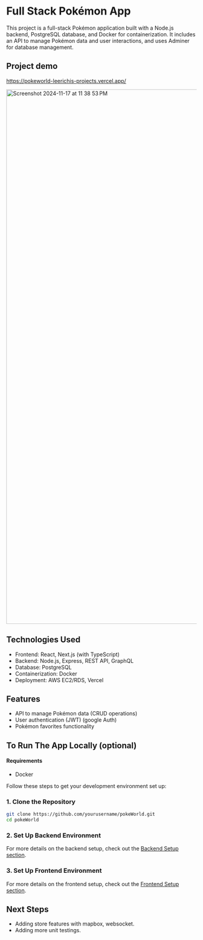 # Full Stack Pokémon App

This project is a full-stack Pokémon application built with a Node.js backend, PostgreSQL database, and Docker for containerization. It includes an API to manage Pokémon data and user interactions, and uses Adminer for database management.

## Project demo
https://pokeworld-leerichis-projects.vercel.app/

<img width="1413" alt="Screenshot 2024-11-17 at 11 38 53 PM" src="https://github.com/user-attachments/assets/50df0eb4-5834-461d-9804-271082eba488">

## Technologies Used
- Frontend: React, Next.js (with TypeScript)
- Backend: Node.js, Express, REST API, GraphQL
- Database: PostgreSQL
- Containerization: Docker
- Deployment: AWS EC2/RDS, Vercel

## Features

- API to manage Pokémon data (CRUD operations)
- User authentication (JWT) (google Auth)
- Pokémon favorites functionality

## To Run The App Locally (optional)
#### Requirements
- Docker

Follow these steps to get your development environment set up:

### 1. Clone the Repository

```bash
git clone https://github.com/yourusername/pokeWorld.git
cd pokeWorld
```

### 2. Set Up Backend Environment
For more details on the backend setup, check out the [Backend Setup section](backend/README.md#backend-setup).

### 3. Set Up Frontend Environment
For more details on the frontend setup, check out the [Frontend Setup section](frontend/README.md#frontend-setup).


## Next Steps

- Adding store features with mapbox, websocket.
- Adding more unit testings.
